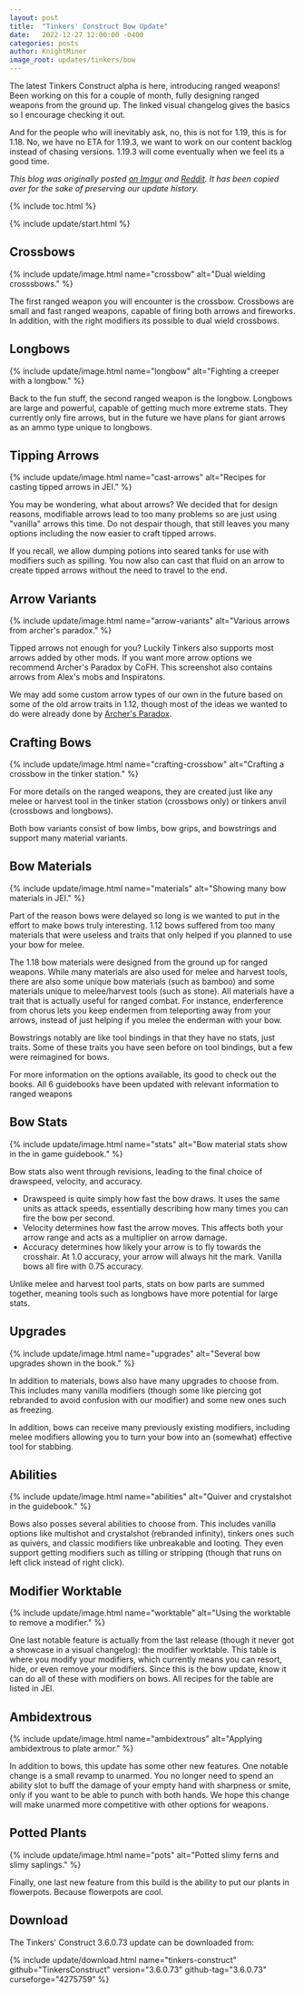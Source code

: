 ```yaml
---
layout: post
title:  "Tinkers' Construct Bow Update"
date:   2022-12-27 12:00:00 -0400
categories: posts
author: KnightMiner
image_root: updates/tinkers/bow
---
```


The latest Tinkers Construct alpha is here, introducing ranged weapons! Been working on this for a couple of month, fully designing ranged weapons from the ground up. The linked visual changelog gives the basics so I encourage checking it out.

And for the people who will inevitably ask, no, this is not for 1.19, this is for 1.18. No, we have no ETA for 1.19.3, we want to work on our content backlog instead of chasing versions. 1.19.3 will come eventually when we feel its a good time.

*This blog was originally posted [on Imgur](https://imgur.com/a/tinkers-construct-bow-update-1-18-QfVq45F) and [Reddit](https://www.reddit.com/r/feedthebeast/comments/zwxyze/comment/j1xene0/?utm_source=share&utm_medium=web3x&utm_name=web3xcss&utm_term=1&utm_content=share_button). It has been copied over for the sake of preserving our update history.*

{% include toc.html %}

{% include update/start.html %}

## Crossbows

{% include update/image.html name="crossbow" alt="Dual wielding crosssbows." %}

The first ranged weapon you will encounter is the crossbow. Crossbows are small and fast ranged weapons, capable of firing both arrows and fireworks. In addition, with the right modifiers its possible to dual wield crossbows.

## Longbows

{% include update/image.html name="longbow" alt="Fighting a creeper with a longbow." %}

Back to the fun stuff, the second ranged weapon is the longbow. Longbows are large and powerful, capable of getting much more extreme stats. They currently only fire arrows, but in the future we have plans for giant arrows as an ammo type unique to longbows.

## Tipping Arrows

{% include update/image.html name="cast-arrows" alt="Recipes for casting tipped arrows in JEI." %}

You may be wondering, what about arrows? We decided that for design reasons, modifiable arrows lead to too many problems so are just using "vanilla" arrows this time. Do not despair though, that still leaves you many options including the now easier to craft tipped arrows.

If you recall, we allow dumping potions into seared tanks for use with modifiers such as spilling. You now also can cast that fluid on an arrow to create tipped arrows without the need to travel to the end.

## Arrow Variants

{% include update/image.html name="arrow-variants" alt="Various arrows from archer's paradox." %}

Tipped arrows not enough for you? Luckily Tinkers also supports most arrows added by other mods. If you want more arrow options we recommend Archer's Paradox by CoFH. This screenshot also contains arrows from Alex's mobs and Inspiratons.

We may add some custom arrow types of our own in the future based on some of the old arrow traits in 1.12, though most of the ideas we wanted to do were already done by [Archer's Paradox](https://www.curseforge.com/minecraft/mc-mods/archers-paradox).

## Crafting Bows

{% include update/image.html name="crafting-crossbow" alt="Crafting a crossbow in the tinker station." %}

For more details on the ranged weapons, they are created just like any melee or harvest tool in the tinker station (crossbows only) or tinkers anvil (crossbows and longbows).

Both bow variants consist of bow limbs, bow grips, and bowstrings and support many material variants.

## Bow Materials

{% include update/image.html name="materials" alt="Showing many bow materials in JEI." %}

Part of the reason bows were delayed so long is we wanted to put in the effort to make bows truly interesting. 1.12 bows suffered from too many materials that were useless and traits that only helped if you planned to use your bow for melee.

The 1.18 bow materials were designed from the ground up for ranged weapons. While many materials are also used for melee and harvest tools, there are also some unique bow materials (such as bamboo) and some materials unique to melee/harvest tools (such as stone). All materials have a trait that is actually useful for ranged combat. For instance, enderference from chorus lets you keep endermen from teleporting away from your arrows, instead of just helping if you melee the enderman with your bow.

Bowstrings notably are like tool bindings in that they have no stats, just traits. Some of these traits you have seen before on tool bindings, but a few were reimagined for bows.

For more information on the options available, its good to check out the books. All 6 guidebooks have been updated with relevant information to ranged weapons

## Bow Stats

{% include update/image.html name="stats" alt="Bow material stats show in the in game guidebook." %}

Bow stats also went through revisions, leading to the final choice of drawspeed, velocity, and accuracy.

* Drawspeed is quite simply how fast the bow draws. It uses the same units as attack speeds, essentially describing how many times you can fire the bow per second.
* Velocity determines how fast the arrow moves. This affects both your arrow range and acts as a multiplier on arrow damage.
* Accuracy determines how likely your arrow is to fly towards the crosshair. At 1.0 accuracy, your arrow will always hit the mark. Vanilla bows all fire with 0.75 accuracy.

Unlike melee and harvest tool parts, stats on bow parts are summed together, meaning tools such as longbows have more potential for large stats.

## Upgrades

{% include update/image.html name="upgrades" alt="Several bow upgrades shown in the book." %}

In addition to materials, bows also have many upgrades to choose from. This includes many vanilla modifiers (though some like piercing got rebranded to avoid confusion with our modifier) and some new ones such as freezing.

In addition, bows can receive many previously existing modifiers, including melee modifiers allowing you to turn your bow into an (somewhat) effective tool for stabbing.

## Abilities

{% include update/image.html name="abilities" alt="Quiver and crystalshot in the guidebook." %}

Bows also posses several abilities to choose from. This includes vanilla options like multishot and crystalshot (rebranded infinity), tinkers ones such as quivers, and classic modifiers like unbreakable and looting. They even support getting modifiers such as tilling or stripping (though that runs on left click instead of right click).

## Modifier Worktable

{% include update/image.html name="worktable" alt="Using the worktable to remove a modifier." %}

One last notable feature is actually from the last release (though it never got a showcase in a visual changelog): the modifier worktable.  This table is where you modify your modifiers, which currently means you can resort, hide, or even remove your modifiers. Since this is the bow update, know it can do all of these with modifiers on bows. All recipes for the table are listed in JEI.

## Ambidextrous

{% include update/image.html name="ambidextrous" alt="Applying ambidextrous to plate armor." %}

In addition to bows, this update has some other new features. One notable change is a small revamp to unarmed. You no longer need to spend an ability slot to buff the damage of your empty hand with sharpness or smite, only if you want to be able to punch with both hands. We hope this change will make unarmed more competitive with other options for weapons.

## Potted Plants

{% include update/image.html name="pots" alt="Potted slimy ferns and slimy saplings." %}

Finally, one last new feature from this build is the ability to put our plants in flowerpots. Because flowerpots are cool.

## Download

The Tinkers' Construct 3.6.0.73 update can be downloaded from:

{% include update/download.html name="tinkers-construct" github="TinkersConstruct" version="3.6.0.73" github-tag="3.6.0.73" curseforge="4275759" %}